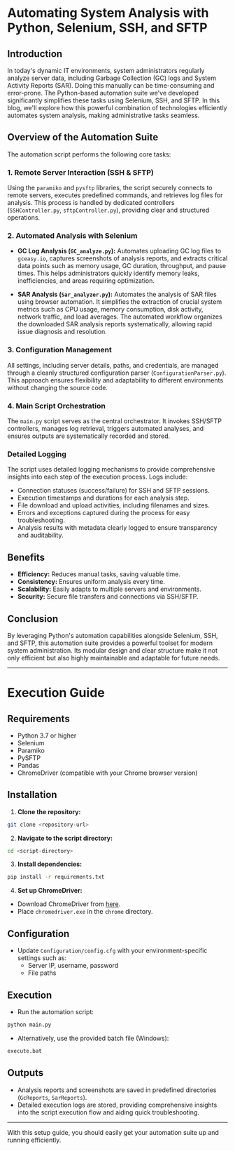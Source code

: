 # Automating System Analysis with Python, Selenium, SSH, and SFTP

## Introduction

In today's dynamic IT environments, system administrators regularly analyze server data, including Garbage Collection (GC) logs and System Activity Reports (SAR). Doing this manually can be time-consuming and error-prone. The Python-based automation suite we've developed significantly simplifies these tasks using Selenium, SSH, and SFTP. In this blog, we'll explore how this powerful combination of technologies efficiently automates system analysis, making administrative tasks seamless.

## Overview of the Automation Suite

The automation script performs the following core tasks:

### 1. Remote Server Interaction (SSH & SFTP)

Using the `paramiko` and `pysftp` libraries, the script securely connects to remote servers, executes predefined commands, and retrieves log files for analysis. This process is handled by dedicated controllers (`SSHController.py`, `sftpController.py`), providing clear and structured operations.

### 2. Automated Analysis with Selenium

- **GC Log Analysis (`GC_analyze.py`):** Automates uploading GC log files to `gceasy.io`, captures screenshots of analysis reports, and extracts critical data points such as memory usage, GC duration, throughput, and pause times. This helps administrators quickly identify memory leaks, inefficiencies, and areas requiring optimization.

- **SAR Analysis (`Sar_analyzer.py`):** Automates the analysis of SAR files using browser automation. It simplifies the extraction of crucial system metrics such as CPU usage, memory consumption, disk activity, network traffic, and load averages. The automated workflow organizes the downloaded SAR analysis reports systematically, allowing rapid issue diagnosis and resolution.

### 3. Configuration Management

All settings, including server details, paths, and credentials, are managed through a cleanly structured configuration parser (`ConfigurationParser.py`). This approach ensures flexibility and adaptability to different environments without changing the source code.

### 4. Main Script Orchestration

The `main.py` script serves as the central orchestrator. It invokes SSH/SFTP controllers, manages log retrieval, triggers automated analyses, and ensures outputs are systematically recorded and stored.

### Detailed Logging

The script uses detailed logging mechanisms to provide comprehensive insights into each step of the execution process. Logs include:

- Connection statuses (success/failure) for SSH and SFTP sessions.
- Execution timestamps and durations for each analysis step.
- File download and upload activities, including filenames and sizes.
- Errors and exceptions captured during the process for easy troubleshooting.
- Analysis results with metadata clearly logged to ensure transparency and auditability.

## Benefits

- **Efficiency:** Reduces manual tasks, saving valuable time.
- **Consistency:** Ensures uniform analysis every time.
- **Scalability:** Easily adapts to multiple servers and environments.
- **Security:** Secure file transfers and connections via SSH/SFTP.

## Conclusion

By leveraging Python's automation capabilities alongside Selenium, SSH, and SFTP, this automation suite provides a powerful toolset for modern system administration. Its modular design and clear structure make it not only efficient but also highly maintainable and adaptable for future needs.

---

# Execution Guide

## Requirements
- Python 3.7 or higher
- Selenium
- Paramiko
- PySFTP
- Pandas
- ChromeDriver (compatible with your Chrome browser version)

## Installation

1. **Clone the repository:**
```bash
git clone <repository-url>
```

2. **Navigate to the script directory:**
```bash
cd <script-directory>
```

3. **Install dependencies:**
```bash
pip install -r requirements.txt
```

4. **Set up ChromeDriver:**
- Download ChromeDriver from [here](https://developer.chrome.com/docs/chromedriver/downloads).
- Place `chromedriver.exe` in the `chrome` directory.

## Configuration

- Update `Configuration/config.cfg` with your environment-specific settings such as:
  - Server IP, username, password
  - File paths

## Execution

- Run the automation script:
```bash
python main.py
```

- Alternatively, use the provided batch file (Windows):
```bash
execute.bat
```

## Outputs
- Analysis reports and screenshots are saved in predefined directories (`GcReports`, `SarReports`).
- Detailed execution logs are stored, providing comprehensive insights into the script execution flow and aiding quick troubleshooting.

---

With this setup guide, you should easily get your automation suite up and running efficiently.

